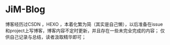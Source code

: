 # JiM-Blog
博客经历过CSDN  ，HEXO ，本着化繁为简（其实是自己懒），以后准备在issue和project上写博客，博客内容不定时更新，并且存在一些未完全完成的内容；
仅供自己记录与总结，读者汲取精华即可；
